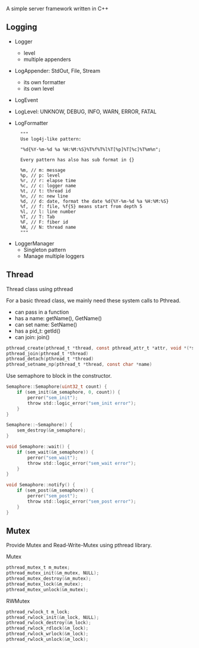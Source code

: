 A simple server framework written in C++

## Logging
- Logger
    - level
    - multiple appenders
- LogAppender: StdOut, File, Stream
    - its own formatter
    - its own level
- LogEvent
- LogLevel: UNKNOW, DEBUG, INFO, WARN, ERROR, FATAL
- LogFormatter

        """
        Use log4j-like pattern:

        "%d{%Y-%m-%d %a %H:%M:%S}%T%f%T%l%T[%p]%T[%c]%T%m%n";

        Every pattern has also has sub format in {}

        %m, // m: message
        %p, // p: level
        %r, // r: elapse time
        %c, // c: logger name
        %t, // t: thread id
        %n, // n: new line
        %d, // d: date, format the date %d{%Y-%m-%d %a %H:%M:%S}
        %f, // f: file, %f{5} means start from depth 5
        %l, // l: line number
        %T, // T: Tab
        %F, // F: fiber id
        %N, // N: thread name
        """
* LoggerManager
    * Singleton pattern
    * Manage multiple loggers

## Thread

Thread class using pthread

For a basic thread class, we mainly need these system calls to Pthread.

* can pass in a function
* has a name: getName(), GetName()
* can set name: SetName()
* has a pid_t: getId()
* can join: join()

```c
pthread_create(pthread_t *thread, const pthread_attr_t *attr, void *(*start_rountine)(void *), void *arg);
pthread_join(pthread_t *thread)
pthread_detach(pthread_t *thread)
pthread_setname_np(pthread_t *thread, const char *name)
```
Use semaphore to block in the constructor.

```c
Semaphore::Semaphore(uint32_t count) {
    if (sem_init(&m_semaphore, 0, count)) {
        perror("sem_init");
        throw std::logic_error("sem_init error");
    }
}

Semaphore::~Semaphore() {
    sem_destroy(&m_semaphore);
}

void Semaphore::wait() {
    if (sem_wait(&m_semaphore)) {
        perror("sem_wait");
        throw std::logic_error("sem_wait error");
    }
}

void Semaphore::notify() {
    if (sem_post(&m_semaphore)) {
        perror("sem_post");
        throw std::logic_error("sem_post error");
    }
}

```

## Mutex

Provide Mutex and Read-Write-Mutex using pthread library.

Mutex

```c
pthread_mutex_t m_mutex;
pthread_mutex_init(&m_mutex, NULL);
pthread_mutex_destroy(&m_mutex);
pthread_mutex_lock(&m_mutex); 
pthread_mutex_unlock(&m_mutex); 
```

RWMutex

```c
pthread_rwlock_t m_lock;
pthread_rwlock_init(&m_lock, NULL);
pthread_rwlock_destroy(&m_lock);
pthread_rwlock_rdlock(&m_lock); 
pthread_rwlock_wrlock(&m_lock);
pthread_rwlock_unlock(&m_lock); 
```

